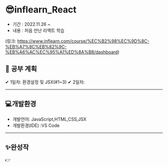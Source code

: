 # 😎inflearn_React

- 기간 : 2022.11.26 ~
- 내용 : 처음 만난 리액트 학습

(링크: https://www.inflearn.com/course/%EC%B2%98%EC%9D%8C-%EB%A7%8C%EB%82%9C-%EB%A6%AC%EC%95%A1%ED%8A%B8/dashboard)

## 📑 공부 계획

✔ 1일차: 환경설정 및 JSX(#1~3)
✔ 2일차:  

-----------
## 💻개발환경
- 개발언어: JavaScript,HTML,CSS,JSX  
- 개발환경(IDE) :VS Code  
---------------------
## ✨완성작

👉
